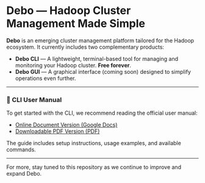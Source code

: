 # Debo — Hadoop Cluster Management Made Simple

**Debo** is an emerging cluster management platform tailored for the Hadoop ecosystem. It currently includes two complementary products:

- **Debo CLI** — A lightweight, terminal-based tool for managing and monitoring your Hadoop cluster. **Free forever**.
- **Debo GUI** — A graphical interface (coming soon) designed to simplify operations even further.

---

### 📘 CLI User Manual

To get started with the CLI, we recommend reading the official user manual:

- [Online Document Version (Google Docs)](https://docs.google.com/document/d/1f6aAdDYIo8IV4-KOuE9T5wYHQrArYjkqLgzj4ATo9Tg/edit?tab=t.0)
- [Downloadable PDF Version (PDF)](https://drive.google.com/file/d/1c8SzU6iZ3oulhuR5pnM5Kb-Toi0KhXSx/view)

The guide includes setup instructions, usage examples, and available commands.

---

For more, stay tuned to this repository as we continue to improve and expand Debo.

